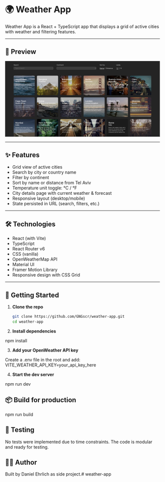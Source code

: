 # 🌍 Weather App

Weather App is a React + TypeScript app that displays a grid of active cities with weather and filtering features.

---

## 📸 Preview

![Weather App Preview](./public/images/screenshot.png)

---

## ✨ Features

- Grid view of active cities
- Search by city or country name
- Filter by continent
- Sort by name or distance from Tel Aviv
- Temperature unit toggle: °C / °F
- City details page with current weather & forecast
- Responsive layout (desktop/mobile)
- State persisted in URL (search, filters, etc.)

---

## 🛠️ Technologies

- React (with Vite)
- TypeScript
- React Router v6
- CSS (vanilla)
- OpenWeatherMap API
- Material UI
- Framer Motion Library
- Responsive design with CSS Grid

---

## 🚀 Getting Started

1. **Clone the repo**  
   ```bash
   git clone https://github.com/GNGscr/weather-app.git
   cd weather-app

2. **Install dependencies**  

  npm install

3. **Add your OpenWeather API key**  

  Create a .env file in the root and add:
  VITE_WEATHER_API_KEY=your_api_key_here

4. **Start the dev server**

  npm run dev

## 📦 Build for production

  npm run build

## 🧪 Testing

  No tests were implemented due to time constraints. The code is modular and ready for testing.


## 👨‍💻 Author

  Built by Daniel Ehrlich as side project.# weather-app
